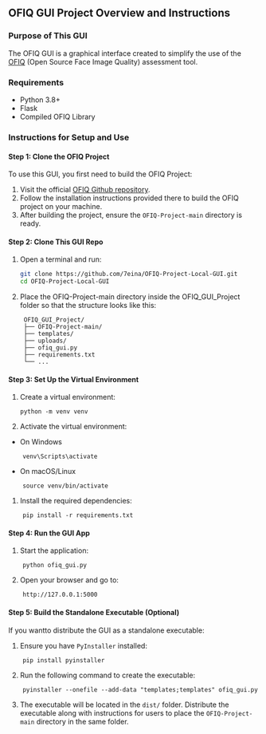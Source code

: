 ## OFIQ GUI Project Overview and Instructions

### Purpose of This GUI
The OFIQ GUI is a graphical interface created to simplify the use of the [OFIQ](https://github.com/BSI-OFIQ/OFIQ-Project) (Open Source Face Image Quality) assessment tool.

### Requirements
- Python 3.8+
- Flask
- Compiled OFIQ Library

### Instructions for Setup and Use

#### Step 1: Clone the OFIQ Project
To use this GUI, you first need to build the OFIQ Project:
1. Visit the official [OFIQ Github repository](https://github.com/BSI-OFIQ/OFIQ-Project).
2. Follow the installation instructions provided there to build the OFIQ project on your machine.
3. After building the project, ensure the `OFIQ-Project-main` directory is ready.

#### Step 2: Clone This GUI Repo
1. Open a terminal and run:
   ```bash
   git clone https://github.com/7eina/OFIQ-Project-Local-GUI.git
   cd OFIQ-Project-Local-GUI

2. Place the OFIQ-Project-main directory inside the OFIQ_GUI_Project folder so that the structure looks like this:
   ```
    OFIQ_GUI_Project/
    ├── OFIQ-Project-main/
    ├── templates/
    ├── uploads/
    ├── ofiq_gui.py
    ├── requirements.txt
    └── ...
#### Step 3: Set Up the Virtual Environment
1. Create a virtual environment:
    ```
    python -m venv venv
2. Activate the virtual environment:
- On Windows
```
    venv\Scripts\activate
```
- On macOS/Linux
```
    source venv/bin/activate
```
1. Install the required dependencies:
```
    pip install -r requirements.txt
```
#### Step 4: Run the GUI App
1. Start the application:
```
    python ofiq_gui.py
```
2. Open your browser and go to:
```
    http://127.0.0.1:5000
```
#### Step 5: Build the Standalone Executable (Optional)
If you wantto distribute the GUI as a standalone executable:
1. Ensure you have `PyInstaller` installed:
```
    pip install pyinstaller
```
2. Run the following command to create the executable:

```
    pyinstaller --onefile --add-data "templates;templates" ofiq_gui.py
```
3. The executable will be located in the `dist/` folder. Distribute the executable along with instructions for users to place the `OFIQ-Project-main` directory in the same folder.
